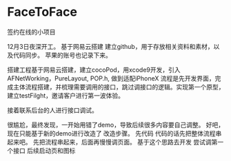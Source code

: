 # FaceToFace
签约在线的小项目

12月3日夜深开工。
基于网易云搭建
建立github，用于存放相关资料和素材，以及代码同步。
苹果的账号也记录下来。

搭建工程基于网易云搭建，建立cocoPod，用xcode9开发，引入AFNetWorking，PureLayout, POP.h,  做到适配iPhoneX
流程是先开发界面，完成主体流程搭建，并梳理需要调用的接口，跳过调接口的逻辑。实现第一个原型，建立testFilght，邀请客户进行第一波体验。

接着联系后台的人进行接口调试。

很尴尬，最终发现，一开始用错了demo，导致后续很多内容要自己调整。
好吧，现在只能基于新的demo进行改造了
改造步骤。
先代码
代码的话先把整体流程串起来吧。
先把流程串起来，后面再慢慢调页面。
基于这个思路去开发
尝试调第一个接口
后续启动页和图标


